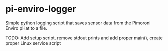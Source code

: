 # pi-enviro-logger
Simple python logging script that saves sensor data from the Pimoroni Enviro pHat to a file.

TODO: Add setup script, remove stdout prints and add proper main(), create proper Linux service script 
